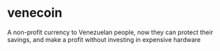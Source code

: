 # venecoin
A non-profit currency to Venezuelan people, now they can protect their savings, and make a profit without investing in expensive hardware
